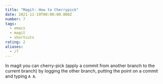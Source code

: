 ```yaml
---
title: "Magit: How to Cherrypick"
date: 2021-11-19T00:00:00.000Z
number: 7
tags:
  - emacs
  - magit
  - shortcuts
rating: 2
aliases:
  - /7
---
```


In magit you can cherry-pick (apply a commit from another branch to the current
branch) by logging the other branch, putting the point on a commit and typing `A
A`.

